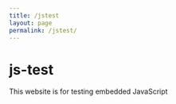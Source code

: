 ```yaml
---
title: /jstest
layout: page
permalink: /jstest/
---
```


# js-test

This website is for testing embedded JavaScript

<p id="demo"></p>

<script>
    fetch('https://api.airtable.com/v0/appoMmtp6PrLl2ykz/EntityRecords/recN9KaBLTbxccBnf', {
    headers: {Authorization: 'Bearer patCJRVWZh4svbaze.2dafd7f4bc8a2341936747c7dafb1e36ec3a2149397dd9f3aeabfcf5a6726d0e'}
    })
    .then(resp => resp.json())
    .then(json => jsonObj = JSON.stringify(json));

    console.log(typeof resp)
    console.log(typeof jsonObj);

    document.getElementById("demo").innerHTML = jsonObj.Description
</script>

